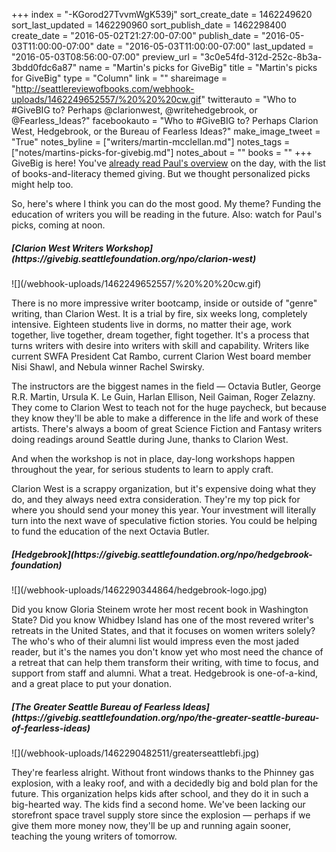 +++
index = "-KGorod27TvvmWgK539j"
sort_create_date = 1462249620
sort_last_updated = 1462290960
sort_publish_date = 1462298400
create_date = "2016-05-02T21:27:00-07:00"
publish_date = "2016-05-03T11:00:00-07:00"
date = "2016-05-03T11:00:00-07:00"
last_updated = "2016-05-03T08:56:00-07:00"
preview_url = "3c0e54fd-312d-252c-8b3a-3bdd0fdc6a87"
name = "Martin's picks for GiveBig"
title = "Martin's picks for GiveBig"
type = "Column"
link = ""
shareimage = "http://seattlereviewofbooks.com/webhook-uploads/1462249652557/%20%20%20cw.gif"
twitterauto = "Who to #GiveBIG to? Perhaps @clarionwest, @writehedgebrook, or @Fearless_Ideas?"
facebookauto = "Who to #GiveBIG to? Perhaps Clarion West, Hedgebrook, or the Bureau of Fearless Ideas?"
make_image_tweet = "True"
notes_byline = ["writers/martin-mcclellan.md"]
notes_tags = ["notes/martins-picks-for-givebig.md"]
notes_about = ""
books = ""
+++
GiveBig is here! You've [already read Paul's overview](http://seattlereviewofbooks.com/notes/2016/05/03/if-you-can-givebig-today/) on the day, with the list of books-and-literacy themed giving. But we thought personalized picks might help too.

So, here's where I think you can do the most good. My theme? Funding the education of writers you will be reading in the future. Also: watch for Paul's picks, coming at noon.

<h5>[Clarion West Writers Workshop](https://givebig.seattlefoundation.org/npo/clarion-west)</h5>

<p class="image">![](/webhook-uploads/1462249652557/%20%20%20cw.gif)</p>
  
There is no more impressive writer bootcamp, inside or outside of "genre" writing, than Clarion West. It is a trial by fire, six weeks long, completely intensive. Eighteen students live in dorms, no matter their age, work together, live together, dream together, fight together. It's a process that turns writers with desire into writers with skill and capability. Writers like current SWFA President Cat Rambo, current Clarion West board member Nisi Shawl, and Nebula winner Rachel Swirsky.   
  
The instructors are the biggest names in the field &mdash; Octavia Butler, George R.R. Martin, Ursula K. Le Guin, Harlan Ellison, Neil Gaiman, Roger Zelazny. They come to Clarion West to teach not for the huge paycheck, but because they know they'll be able to make a difference in the life and work of these artists. There's always a boom of great Science Fiction and Fantasy writers doing readings around Seattle during June, thanks to Clarion West.

And when the workshop is not in place, day-long workshops happen throughout the year, for serious students to learn to apply craft. 

Clarion West is a scrappy organization, but it's expensive doing what they do, and they always need extra consideration. They're my top pick for where you should send your money this year. Your investment will literally turn into the next wave of speculative fiction stories. You could be helping to fund the education of the next Octavia Butler.

<h5>[Hedgebrook](https://givebig.seattlefoundation.org/npo/hedgebrook-foundation)</h5> 

<p class="image">![](/webhook-uploads/1462290344864/hedgebrook-logo.jpg)</p>
  
Did you know Gloria Steinem wrote her most recent book in Washington State? Did you know  Whidbey Island has one of the most revered writer's retreats in the United States, and that it focuses on women writers solely? The who's who of their alumni list would impress even the most jaded reader, but it's the names you don't know yet who most need the chance of a retreat that can help them transform their writing, with time to focus, and support from staff and alumni. What a treat. Hedgebrook is one-of-a-kind, and a great place to put your donation.

<h5>[The Greater Seattle Bureau of Fearless Ideas](https://givebig.seattlefoundation.org/npo/the-greater-seattle-bureau-of-fearless-ideas)</h5>

<p class="image">![](/webhook-uploads/1462290482511/greaterseattlebfi.jpg)</p>
  
They're fearless alright. Without front windows thanks to the Phinney gas explosion, with a leaky roof, and with a decidedly big and bold plan for the future. This organization helps kids after school, and they do it in such a big-hearted way. The kids find a second home. We've been lacking our storefront space travel supply store since the explosion &mdash; perhaps if we give them more money now, they'll be up and running again sooner, teaching the young writers of tomorrow. 
  
